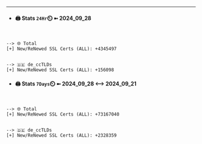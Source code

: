 

---
- #### 🖨️ **Stats** `24Hr`⏲️ ➼ 2024_09_28
```console


--> 🌐 Total
[+] New/ReNewed SSL Certs (ALL): +4345497


--> 🇩🇪 de_ccTLDs
[+] New/ReNewed SSL Certs (ALL): +156098

```

- #### 🖨️ **Stats** `7Days`⏲️ ➼ 2024_09_28 <--> 2024_09_21
```console


--> 🌐 Total
[+] New/ReNewed SSL Certs (ALL): +73167040


--> 🇩🇪 de_ccTLDs
[+] New/ReNewed SSL Certs (ALL): +2328359

```

